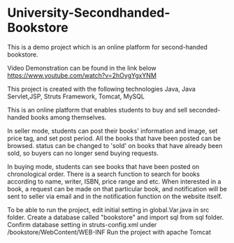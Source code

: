 # University-Secondhanded-Bookstore

This is a demo project which is an online platform for second-handed bookstore. 

Video Demonstration can be found in the link below
https://www.youtube.com/watch?v=2hOygYgxYNM

This project is created with the following technologies
Java, Java Servlet,JSP, Struts Framework, Tomcat, MySQL

This is an online platform that enables students to buy and sell seconded-handed books among themselves.

In seller mode, students can post their books' information and image,
set price tag, and set post period. All the books that have been posted can be browsed.
status can be changed to 'sold' on books that have already been sold, so buyers can no longer send buying requests.

In buying mode, students can see books that have been posted on chronological order.
There is a search function to search for books according to name, writer, ISBN, price range and etc.
When interested in a book, a request can be made on that particular book, 
and notification will be sent to seller via email and in the notification function on the website itself.

To be able to run the project, edit initial setting in global.Var.java in src folder.
Create a database called "bookstore" and import sql from sql folder.
Confirm database setting in struts-config.xml under /bookstore/WebContent/WEB-INF
Run the project with apache Tomcat

